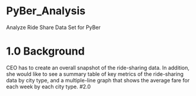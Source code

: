 # PyBer_Analysis
Analyze Ride Share Data Set for PyBer
# 1.0 Background
CEO has to create an overall snapshot of the ride-sharing data. In addition, she would like to see a summary table of key metrics of the ride-sharing data by city type, and a multiple-line graph that shows the average fare for each week by each city type.
#2.0
